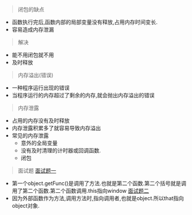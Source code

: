>闭包的缺点
+ 函数执行完后,函数内部的局部变量没有释放,占用内存时间变长.
+ 容易造成内存泄漏
>解决
+ 能不用闭包就不用
+ 及时释放

>内存溢出(错误)
+ 一种程序运行出现的错误
+ 当程序运行的内存超过了剩余的内存,就会抛出内存溢出的错误

>内存泄露 
+ 占用的内存没有及时释放
+  内存泄露积累多了就容易导致内存溢出
 + 常见的内存泄露
    - 意外的全局变量
    - 没有及时清理的计时器或回调函数.
    - 闭包

>面试题
[面试题一](../img/面试题一.png)
+ 第一个object.getFunc()是调用了方法.也就是第二个函数.第二个括号就是调用了第二个函数.第二个函数调用.this指向window
[面试题二](../img/面试题二.png)
+ 因为外部函数作为方法,调用方法时,指向调用者,也就是object.所以that指向object对象.